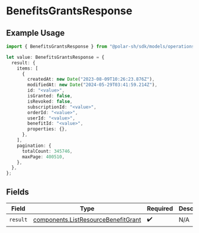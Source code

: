 # BenefitsGrantsResponse

## Example Usage

```typescript
import { BenefitsGrantsResponse } from "@polar-sh/sdk/models/operations";

let value: BenefitsGrantsResponse = {
  result: {
    items: [
      {
        createdAt: new Date("2023-08-09T10:26:23.876Z"),
        modifiedAt: new Date("2024-05-29T03:41:59.214Z"),
        id: "<value>",
        isGranted: false,
        isRevoked: false,
        subscriptionId: "<value>",
        orderId: "<value>",
        userId: "<value>",
        benefitId: "<value>",
        properties: {},
      },
    ],
    pagination: {
      totalCount: 345746,
      maxPage: 400510,
    },
  },
};
```

## Fields

| Field                                                                                      | Type                                                                                       | Required                                                                                   | Description                                                                                |
| ------------------------------------------------------------------------------------------ | ------------------------------------------------------------------------------------------ | ------------------------------------------------------------------------------------------ | ------------------------------------------------------------------------------------------ |
| `result`                                                                                   | [components.ListResourceBenefitGrant](../../models/components/listresourcebenefitgrant.md) | :heavy_check_mark:                                                                         | N/A                                                                                        |